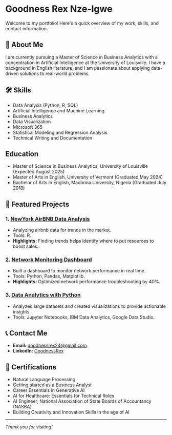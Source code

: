 
# Goodness Rex Nze-Igwe

Welcome to my portfolio! Here's a quick overview of my work, skills, and contact information.

## 🌟 About Me
I am currently pursuing a Master of Science in Business Analytics with a concentration in Artificial Intelligence at the University of Louisville. I have a background in English literature, and I am passionate about applying data-driven solutions to real-world problems

## 🛠️ Skills
- Data Analysis (Python, R, SQL)
- Artificial Intelligence and Machine Learning
- Business Analytics
- Data Visualization 
- Microsoft 365
- Statistical Modeling and Regression Analysis
- Technical Writing and Documentation

## Education
- Master of Science in Business Analytics, University of Louisville (Expected August 2025)
- Master of Arts in English, University of Vermont (Graduated May 2024)
- Bachelor of Arts in English, Madonna University, Nigeria (Graduated July 2018)



## 📂 Featured Projects
### 1. [NewYork AirBNB Data Analysis](https://github.com/gudythecoder/AirBNB)
- Analyzing airbnb data for trends in the market.
- Tools: R.
- **Highlights:** Finding trends helps identify where to put resources to boost sales..

### 2. [Network Monitoring Dashboard](https://github.com/your-repo/network-dashboard)
- Built a dashboard to monitor network performance in real time.
- Tools: Python, Pandas, Matplotlib.
- **Highlights:** Optimized network performance troubleshooting by 40%.

### 3. [Data Analytics with Python](https://github.com/your-repo/data-analytics)
- Analyzed large datasets and created visualizations to provide actionable insights.
- Tools: Jupyter Notebooks, IBM Data Analytics, Google Data Studio.

## 📞 Contact Me
- **Email:** [goodnessrex24@gmail.com](mailto:goodnessrex24@gmail.com)
- **LinkedIn:** [GoodnessRex](www.linkedin.com/in/goodnessrex)


## 📜 Certifications
- Natural Language Processing 
- Getting started as a Business Analyst 
-	Career Essentials in Generative AI
-	AI for Healthcare: Essentials for Technical Roles
- AI Engineer, National Association of State Boards of Accountancy (NASBA)  
- Building Creativity and Innovation Skills in the age of AI 



---
_Thank you for visiting!_
